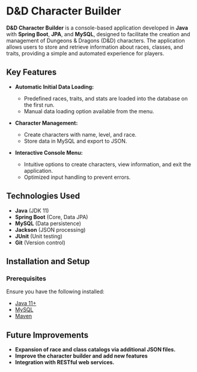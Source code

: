 # D&D Character Builder

**D&D Character Builder** is a console-based application developed in **Java** with **Spring Boot**, **JPA**, and **MySQL**, designed to facilitate the creation and management of Dungeons & Dragons (D&D) characters. The application allows users to store and retrieve information about races, classes, and traits, providing a simple and automated experience for players.

## Key Features

- **Automatic Initial Data Loading:**  
  - Predefined races, traits, and stats are loaded into the database on the first run.  
  - Manual data loading option available from the menu.

- **Character Management:**  
  - Create characters with name, level, and race.  
  - Store data in MySQL and export to JSON.

- **Interactive Console Menu:**  
  - Intuitive options to create characters, view information, and exit the application.  
  - Optimized input handling to prevent errors.

## Technologies Used

- **Java** (JDK 11)  
- **Spring Boot** (Core, Data JPA)  
- **MySQL** (Data persistence)  
- **Jackson** (JSON processing)  
- **JUnit** (Unit testing)  
- **Git** (Version control)  

## Installation and Setup

### Prerequisites

Ensure you have the following installed:

- [Java 11+](https://www.oracle.com/java/technologies/javase-jdk11-downloads.html)  
- [MySQL](https://dev.mysql.com/downloads/mysql/)  
- [Maven](https://maven.apache.org/)

## Future Improvements

- **Expansion of race and class catalogs via additional JSON files.**
- **Improve the character builder and add new features**
- **Integration with RESTful web services.**
